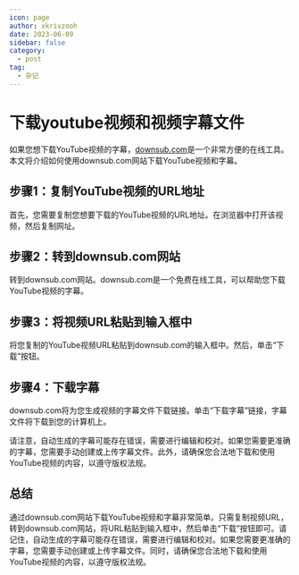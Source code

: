 ```yaml
---
icon: page
author: xkrivzooh
date: 2023-06-09
sidebar: false
category:
  - post
tag:
  - 杂记
---
```


# 下载youtube视频和视频字幕文件


如果您想下载YouTube视频的字幕，[downsub.com](https://downsub.com/)是一个非常方便的在线工具。本文将介绍如何使用downsub.com网站下载YouTube视频和字幕。

## 步骤1：复制YouTube视频的URL地址

首先，您需要复制您想要下载的YouTube视频的URL地址。在浏览器中打开该视频，然后复制网址。

## 步骤2：转到downsub.com网站

转到downsub.com网站。downsub.com是一个免费在线工具，可以帮助您下载YouTube视频的字幕。

## 步骤3：将视频URL粘贴到输入框中

将您复制的YouTube视频URL粘贴到downsub.com的输入框中。然后，单击“下载”按钮。

## 步骤4：下载字幕

downsub.com将为您生成视频的字幕文件下载链接。单击“下载字幕”链接，字幕文件将下载到您的计算机上。

请注意，自动生成的字幕可能存在错误，需要进行编辑和校对。如果您需要更准确的字幕，您需要手动创建或上传字幕文件。此外，请确保您合法地下载和使用YouTube视频的内容，以遵守版权法规。

## 总结

通过downsub.com网站下载YouTube视频和字幕非常简单。只需复制视频URL，转到downsub.com网站，将URL粘贴到输入框中，然后单击“下载”按钮即可。请记住，自动生成的字幕可能存在错误，需要进行编辑和校对。如果您需要更准确的字幕，您需要手动创建或上传字幕文件。同时，请确保您合法地下载和使用YouTube视频的内容，以遵守版权法规。

<!-- @include: ../scaffolds/post_footer.md -->
